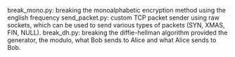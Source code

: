 break_mono.py: breaking the monoalphabetic encryption method using the english frequency 
send_packet.py: custom TCP packet sender using raw sockets, which can be used to send various types of packets (SYN, XMAS, FIN, NULL).
break_dh.py: breaking the diffie-hellman algorithm provided the generator, the modulo, what Bob sends to Alice and what Alice sends to Bob.
